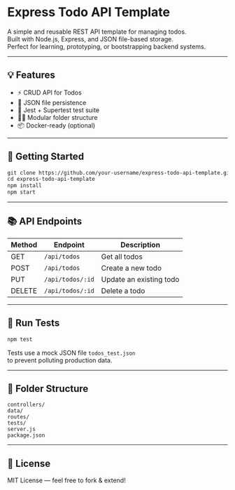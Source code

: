# Express Todo API Template

A simple and reusable REST API template for managing todos.  
Built with Node.js, Express, and JSON file-based storage.  
Perfect for learning, prototyping, or bootstrapping backend systems.

---

## 💡 Features

- ⚡ CRUD API for Todos
- 📂 JSON file persistence
- 🧪 Jest + Supertest test suite
- 🧑‍💻 Modular folder structure
- 📦 Docker-ready (optional)

---

## 🚀 Getting Started

```markdown
git clone https://github.com/your-username/express-todo-api-template.git
cd express-todo-api-template
npm install
npm start
```

---

## 📚 API Endpoints

| Method | Endpoint           | Description               |
|--------|---------------------|----------------------------|
| GET    | `/api/todos`        | Get all todos              |
| POST   | `/api/todos`        | Create a new todo          |
| PUT    | `/api/todos/:id`    | Update an existing todo    |
| DELETE | `/api/todos/:id`    | Delete a todo              |

---

## 🧪 Run Tests

```bash
npm test
```

Tests use a mock JSON file `todos_test.json`  
to prevent polluting production data.

---

## 🔧 Folder Structure

```
controllers/
data/
routes/
tests/
server.js
package.json
```

---

## 📢 License

MIT License — feel free to fork & extend!
```

